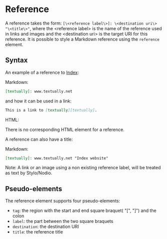 
# Reference  

A reference takes the form: `[\<reference label\>]: \<destination uri\> "\<title\>"`, where the \<reference label\> is the name of the reference used in links and images and the \<destination uri\> is the target URI for this reference. It is possible to style a Markdown reference using the `reference` element. 

## Syntax

An example of a reference to [Index](http://www.textually.net):

Markdown: 

``` markdown
[textually]: www.textually.net
```

and how it can be used in a link: 

``` markdown
This is a link to [textually][textually].
```

HTML: 

There is no corresponding HTML element for a reference. 

A reference can also have a title: 

Markdown: 

``` markdown
[textually]: www.textually.net "Index website"
```

Note: A link or an image using a non existing reference label, will be treated as text by Stylo/Nodio. 


## Pseudo-elements  

The reference element supports four pseudo-elements: 

- `tag`: the region with the start and end square braquet( "[", "]") and the colon
- `label`: the part between the two square braquets
- `destination`: the destination URI 
- `title`: the reference title